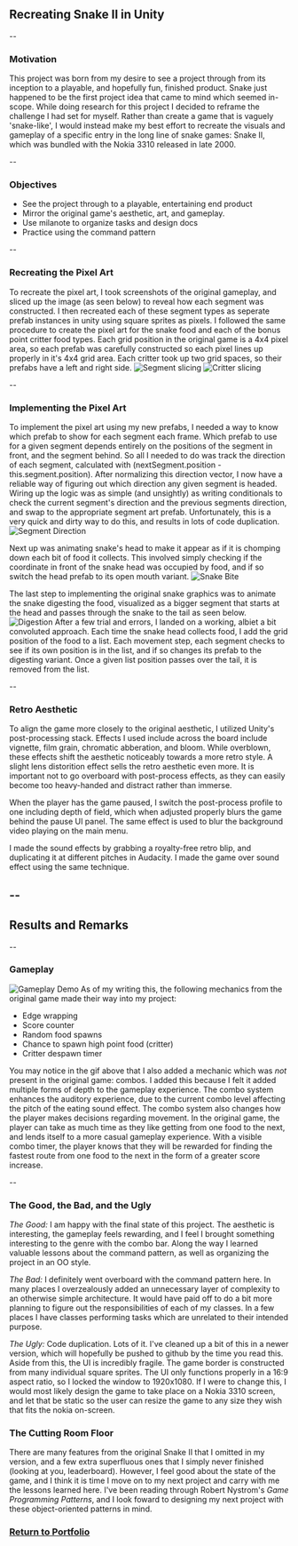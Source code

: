 ## Recreating Snake II in Unity

--

### Motivation
This project was born from my desire to see a project through from its inception to a playable, and hopefully fun, finished product. Snake just happened to be the first project idea that came to mind which seemed in-scope. While doing research for this project I decided to reframe the challenge I had set for myself. Rather than create a game that is vaguely 'snake-like', I would instead make my best effort to recreate the visuals and gameplay of a specific entry in the long line of snake games: Snake II, which was bundled with the Nokia 3310 released in late 2000.

--

### Objectives
- See the project through to a playable, entertaining end product
- Mirror the original game's aesthetic, art, and gameplay.
- Use milanote to organize tasks and design docs
- Practice using the command pattern

--

### Recreating the Pixel Art
To recreate the pixel art, I took screenshots of the original gameplay, and sliced up the image (as seen below) to reveal how each segment was constructed. I then recreated each of these segment types as seperate prefab instances in unity using square sprites as pixels. I followed the same procedure to create the pixel art for the snake food and each of the bonus point critter food types. Each grid position in the original game is a 4x4 pixel area, so each prefab was carefully constructed so each pixel lines up properly in it's 4x4 grid area. Each critter took up two grid spaces, so their prefabs have a left and right side.
![Segment slicing](images/segment_slicing.png/)
![Critter slicing](images/critter_slicing.png/)

--

### Implementing the Pixel Art
To implement the pixel art using my new prefabs, I needed a way to know which prefab to show for each segment each frame. Which prefab to use for a given segment depends entirely on the positions of the segment in front, and the segment behind. So all I needed to do was track the direction of each segment, calculated with (nextSegment.position - this.segment.position). After normalizing this direction vector, I now have a reliable way of figuring out which direction any given segment is headed. Wiring up the logic was as simple (and unsightly) as writing conditionals to check the current segment's direction and the previous segments direction, and swap to the appropriate segment art prefab. Unfortunately, this is a very quick and dirty way to do this, and results in lots of code duplication.
![Segment Direction](/images/segment_direction.png/)

Next up was animating snake's head to make it appear as if it is chomping down each bit of food it collects. This involved simply checking if the coordinate in front of the snake head was occupied by food, and if so switch the head prefab to its open mouth variant.
![Snake Bite](/images/snake_bite.png/)

The last step to implementing the original snake graphics was to animate the snake digesting the food, visualized as a bigger segment that starts at the head and passes through the snake to the tail as seen below.
![Digestion](/images/digesting.png/)
After a few trial and errors, I landed on a working, albiet a bit convoluted approach. Each time the snake head collects food, I add the grid position of the food to a list. Each movement step, each segment checks to see if its own position is in the list, and if so changes its prefab to the digesting variant. Once a given list position passes over the tail, it is removed from the list.

--

### Retro Aesthetic
To align the game more closely to the original aesthetic, I utilized Unity's post-processing stack. Effects I used include across the board include vignette, film grain, chromatic abberation, and bloom. While overblown, these effects shift the aesthetic noticeably towards a more retro style. A slight lens distorition effect sells the retro aesthetic even more. It is important not to go overboard with post-process effects, as they can easily become too heavy-handed and distract rather than immerse.

When the player has the game paused, I switch the post-process profile to one including depth of field, which when adjusted properly blurs the game behind the pause UI panel. The same effect is used to blur the background video playing on the main menu.

I made the sound effects by grabbing a royalty-free retro blip, and duplicating it at different pitches in Audacity. I made the game over sound effect using the same technique.

--
--

## Results and Remarks

--

### Gameplay
![Gameplay Demo](/images/snake_demo.gif/)
As of my writing this, the following mechanics from the original game made their way into my project:
- Edge wrapping
- Score counter
- Random food spawns
- Chance to spawn high point food (critter)
- Critter despawn timer

You may notice in the gif above that I also added a mechanic which was _not_ present in the original game: combos. I added this because I felt it added multiple forms of depth to the gameplay experience. The combo system enhances the auditory experience, due to the current combo level affecting the pitch of the eating sound effect. The combo system also changes how the player makes decisions regarding movement. In the original game, the player can take as much time as they like getting from one food to the next, and lends itself to a more casual gameplay experience. With a visible combo timer, the player knows that they will be rewarded for finding the fastest route from one food to the next in the form of a greater score increase.

--

### The Good, the Bad, and the Ugly
*The Good:* I am happy with the final state of this project. The aesthetic is interesting, the gameplay feels rewarding, and I feel I brought something interesting to the genre with the combo bar. Along the way I learned valuable lessons about the command pattern, as well as organizing the project in an OO style.

*The Bad:* I definitely went overboard with the command pattern here. In many places I overzealously added an unnecessary layer of complexity to an otherwise simple architecture. It would have paid off to do a bit more planning to figure out the responsibilities of each of my classes. In a few places I have classes performing tasks which are unrelated to their intended purpose. 

*The Ugly:* Code duplication. Lots of it. I've cleaned up a bit of this in a newer version, which will hopefully be pushed to github by the time you read this. Aside from this, the UI is incredibly fragile. The game border is constructed from many individual square sprites. The UI only functions properly in a 16:9 aspect ratio, so I locked the window to 1920x1080. If I were to change this, I would most likely design the game to take place on a Nokia 3310 screen, and let that be static so the user can resize the game to any size they wish that fits the nokia on-screen.

### The Cutting Room Floor
There are many features from the original Snake II that I omitted in my version, and a few extra superfluous ones that I simply never finished (looking at you, leaderboard). However, I feel good about the state of the game, and I think it is time I move on to my next project and carry with me the lessons learned here. I've been reading through Robert Nystrom's _Game Programming Patterns_, and I look foward to designing my next project with these object-oriented patterns in mind.

### [Return to Portfolio](https://2nplusone.github.io/)
